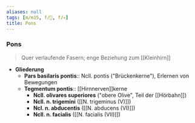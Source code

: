 ```yaml
---
aliases: null
tags: [m/m15, f/🧠, f/💀]
title: Pons
---
```

### Pons 
> Quer verlaufende Fasern; enge Beziehung zum [[Kleinhirn]]
- **Gliederung**
	- **Pars basilaris pontis**:: Ncll. pontis ("Brückenkerne"), Erlernen von Bewegungen
	- **Tegmentum pontis**:: [[Hirnnerven]]kerne
		- **Ncll. olivares superiores** ("obere Olive", Teil der [[Hörbahn]])
		- **Ncll. n. trigemini** ([[N. trigeminus (V)]])
		- **Ncl. n. abducentis** ([[N. abducens (VI)]])
		- **Ncll. n. facialis** ([[N. facialis (VII)]])